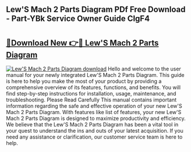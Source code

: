 ## Lew'S Mach 2 Parts Diagram PDf Free Download - Part-YBk Service Owner Guide CIgF4

# <h2><a href="http://dfjd0o9.blite.top/?on=Lew%27S+Mach+2+Parts+Diagram">🔗Download New 👉🔴 Lew'S Mach 2 Parts Diagram</a></h2>

[![Lew'S Mach 2 Parts Diagram download](https://i.imgur.com/lujVjoI.png)](http://dfjd0o9.blite.top/?on=Lew%27S+Mach+2+Parts+Diagram)
Hello and welcome to the user manual for your newly integrated Lew'S Mach 2 Parts Diagram. This guide is here to help you make the most of your product by providing a comprehensive overview of its features, functions, and benefits. You will find step-by-step instructions for installation, usage, maintenance, and troubleshooting. Please Read Carefully This manual contains important information regarding the safe and effective operation of your new Lew'S Mach 2 Parts Diagram. With features like list of features, your new Lew'S Mach 2 Parts Diagram is designed to maximize productivity and efficiency. We believe that the Lew'S Mach 2 Parts Diagram has been a vital tool in your quest to understand the ins and outs of your latest acquisition. If you need any assistance or clarification, our customer service team is here to help.
